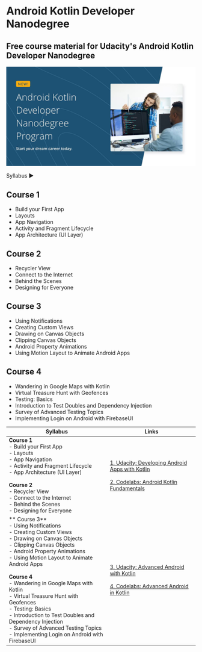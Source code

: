 # Android Kotlin Developer Nanodegree

## Free course material for Udacity's Android Kotlin Developer Nanodegree

[![!](udacityimg.jpg)](https://www.udacity.com/course/android-kotlin-developer-nanodegree--nd940)

Syllabus ▶

## Course 1

- Build your First App
- Layouts
- App Navigation
- Activity and Fragment Lifecycle
- App Architecture (UI Layer)

## Course 2

- Recycler View</br>
- Connect to the Internet</br>
- Behind the Scenes</br>
- Designing for Everyone</br>

## Course 3

- Using Notifications
- Creating Custom Views
- Drawing on Canvas Objects
- Clipping Canvas Objects
- Android Property Animations
- Using Motion Layout to Animate Android Apps

## Course 4

- Wandering in Google Maps with Kotlin
- Virtual Treasure Hunt with Geofences
- Testing: Basics
- Introduction to Test Doubles and Dependency Injection
- Survey of Advanced Testing Topics
- Implementing Login on Android with FirebaseUI

| Syllabus                                                                                                                                                                                                                                                                                                                                                                                                                                                                                                        | Links                                                                                                                                                                                                                                                         |
| --------------------------------------------------------------------------------------------------------------------------------------------------------------------------------------------------------------------------------------------------------------------------------------------------------------------------------------------------------------------------------------------------------------------------------------------------------------------------------------------------------------- | ------------------------------------------------------------------------------------------------------------------------------------------------------------------------------------------------------------------------------------------------------------- |
| **Course 1** </br>- Build your First App</br>- Layouts</br>- App Navigation</br>- Activity and Fragment Lifecycle</br>- App Architecture (UI Layer)</br></br> **Course 2** </br>- Recycler View</br>- Connect to the Internet</br>- Behind the Scenes</br>- Designing for Everyone</br>                                                                                                                                                                                                                         | [1. Udacity: Developing Android Apps with Kotlin](https://www.udacity.com/course/developing-android-apps-with-kotlin--ud9012)</br></br>[2. Codelabs: Android Kotlin Fundamentals](https://developer.android.com/courses/kotlin-android-fundamentals/overview) |
| ** Course 3**</br>- Using Notifications</br>- Creating Custom Views</br>- Drawing on Canvas Objects</br>- Clipping Canvas Objects</br>- Android Property Animations</br>- Using Motion Layout to Animate Android Apps</br></br>**Course 4**</br>- Wandering in Google Maps with Kotlin</br>- Virtual Treasure Hunt with Geofences</br>- Testing: Basics</br>- Introduction to Test Doubles and Dependency Injection</br>- Survey of Advanced Testing Topics</br>- Implementing Login on Android with FirebaseUI | [3. Udacity: Advanced Android with Kotlin ](https://www.udacity.com/course/advanced-android-with-kotlin--ud940)</br></br>[4. Codelabs: Advanced Android in Kotlin](https://developer.android.com/codelabs/advanced-android-kotlin-training-welcome#0)         |
